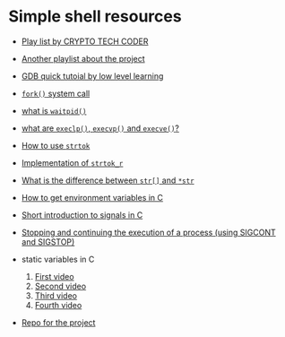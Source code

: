 # Simple shell resources

* [Play list by  CRYPTO TECH CODER](https://www.youtube.com/watch?v=bB7EsE9iBzI&list=PLHrva2DKEfalklusF-bank-eNHuo1tzli&pp=iAQB)

* [Another playlist about the project](https://www.youtube.com/watch?v=cIBmeEpsMj0&list=PLxIRFba3rzLzxxZMMbrm_-mkI7mV9G0pj&pp=iAQB)

* [GDB quick tutoial by low level learning](https://www.youtube.com/watch?v=Dq8l1_-QgAc)

* [`fork()` system call](https://www.youtube.com/watch?v=cex9XrZCU14)

* [what is `waitpid()`](https://www.youtube.com/watch?v=kCGaRdArSnA)

* [what are `execlp()`, `execvp()` and `execve()`?](https://www.youtube.com/watch?v=OVFEWSP7n8c)


* [How to use `strtok`](https://www.youtube.com/watch?v=34DnZ2ewyZo)

* [Implementation of `strtok_r`](https://codebrowser.dev/glibc/glibc/string/strtok_r.c.html#1s)

* [What is the difference between `str[]` and `*str`](https://www.youtube.com/watch?v=Qp3WatLL_Hc)

* [How to get environment variables in C](https://www.youtube.com/watch?v=6W0QT9I9OLE)

* [Short introduction to signals in C](https://www.youtube.com/watch?v=5We_HtLlAbs)

* [Stopping and continuing the execution of a process (using SIGCONT and SIGSTOP)](https://www.youtube.com/watch?v=3MZjaZxZYrE)

* static variables in C
	1. [First video](https://www.youtube.com/watch?v=MVeN3GDwjUg&t=1s)
	2. [Second video](https://www.youtube.com/watch?v=Hm5Jc7ajZsk&t=5s)
	3. [Third video](https://www.youtube.com/watch?v=OngGUoENgWo&t=5s)
	4. [Fourth video](https://www.youtube.com/watch?v=9Fs1tIWL-ac&t=5s)

* [Repo for the project](https://github.com/Aysuarex/simple_shell/blob/4cf02300a9ef2bbe3cbae3c550f08b49a9febfb7/README.md)
